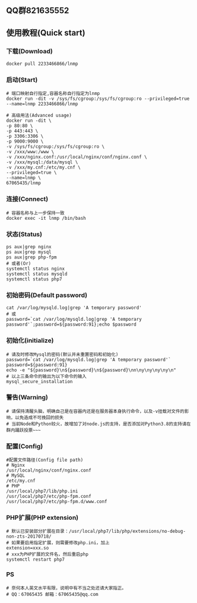 ## QQ群821635552
## 使用教程(Quick start)
### 下载(Download)
```
docker pull 2233466866/lnmp
```
### 启动(Start)
```
# 端口映射自行指定,容器名称自行指定为lnmp
docker run -dit -v /sys/fs/cgroup:/sys/fs/cgroup:ro --privileged=true --name=lnmp 2233466866/lnmp

# 高级用法(Advanced usage)
docker run -dit \
-p 80:80 \
-p 443:443 \
-p 3306:3306 \
-p 9000:9000 \
-v /sys/fs/cgroup:/sys/fs/cgroup:ro \
-v /xxx/www:/www \
-v /xxx/nginx.conf:/usr/local/nginx/conf/nginx.conf \
-v /xxx/mysql:/data/mysql \
-v /xxx/my.cnf:/etc/my.cnf \
--privileged=true \
--name=lnmp \
67065435/lnmp
```
### 连接(Connect)
```
# 容器名称与上一步保持一致
docker exec -it lnmp /bin/bash
```
### 状态(Status)
```
ps aux|grep nginx
ps aux|grep mysql
ps aux|grep php-fpm
# 或者(Or)
systemctl status nginx
systemctl status mysqld
systemctl status php7
```
### 初始密码(Default password)
```
cat /var/log/mysqld.log|grep 'A temporary password'
# 或
password=`cat /var/log/mysqld.log|grep 'A temporary password'`;password=${password:91};echo $password
```
### 初始化(initialize)
```
# 请及时修改Mysql的密码(默认并未重置密码和初始化)
password=`cat /var/log/mysqld.log|grep 'A temporary password'`
password=${password:91}
echo -e "${password}\n${password}\n${password}\nn\ny\ny\ny\ny\n"
# 以上三条命令的输出为以下命令的输入
mysql_secure_installation
```
### 警告(Warning)
```
# 请保持清醒头脑，明确自己是在容器内还是在服务器本身执行命令，以及-v挂载对文件的影响，以免造成不可挽回的损失
# 当前Node和Python较火，故增加了对node.js的支持，是否添加对Python3.8的支持请在群内踊跃投票~~~
```
### 配置(Config)
```
#配置文件路径(Config file path)
# Nginx
/usr/local/nginx/conf/nginx.conf
# MySQL
/etc/my.cnf
# PHP
/usr/local/php7/lib/php.ini
/usr/local/php7/etc/php-fpm.conf
/usr/local/php7/etc/php-fpm.d/www.conf
```
### PHP扩展(PHP extension)
```
# 默认已安装部分扩展在目录：/usr/local/php7/lib/php/extensions/no-debug-non-zts-20170718/
# 如果要启用指定扩展，则需要修改php.ini，加上
extension=xxx.so
# xxx为PHP扩展的文件名，然后重启php
systemctl restart php7
```
### PS
```
# 奈何本人英文水平有限，说明中有不当之处还请大家指正。
# QQ：67065435 邮箱：67065435@qq.com
```
